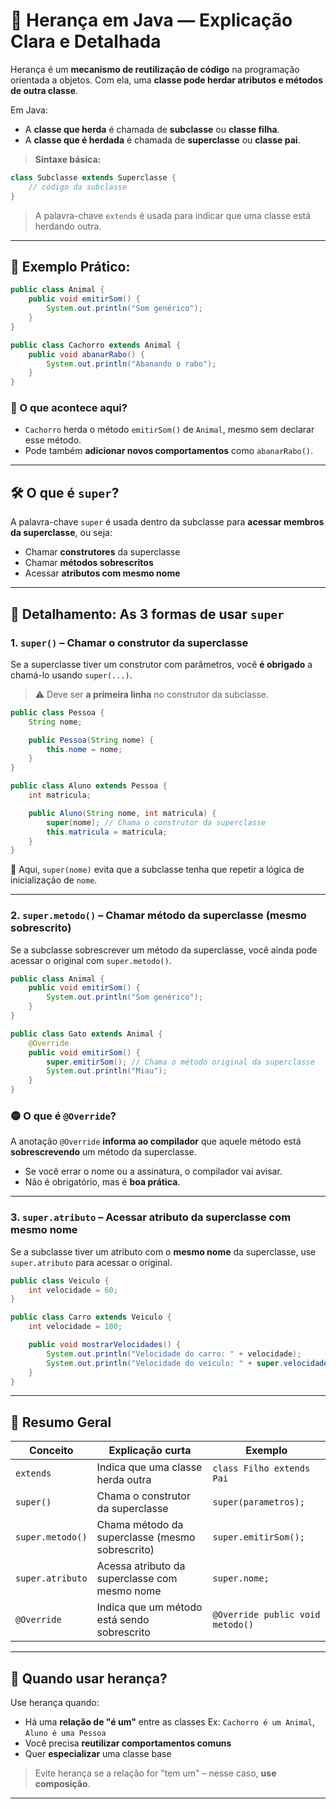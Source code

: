 # 🧬 Herança em Java — Explicação Clara e Detalhada

Herança é um **mecanismo de reutilização de código** na programação orientada a objetos.
Com ela, uma **classe pode herdar atributos e métodos de outra classe**.

Em Java:

* A **classe que herda** é chamada de **subclasse** ou **classe filha**.
* A **classe que é herdada** é chamada de **superclasse** ou **classe pai**.

> **Sintaxe básica:**

```java
class Subclasse extends Superclasse {
    // código da subclasse
}
```

> A palavra-chave `extends` é usada para indicar que uma classe está herdando outra.

---

## 🧪 Exemplo Prático:

```java
public class Animal {
    public void emitirSom() {
        System.out.println("Som genérico");
    }
}

public class Cachorro extends Animal {
    public void abanarRabo() {
        System.out.println("Abanando o rabo");
    }
}
```

### 🧠 O que acontece aqui?

* `Cachorro` herda o método `emitirSom()` de `Animal`, mesmo sem declarar esse método.
* Pode também **adicionar novos comportamentos** como `abanarRabo()`.

---

## 🛠️ O que é `super`?

A palavra-chave `super` é usada dentro da subclasse para **acessar membros da superclasse**, ou seja:

* Chamar **construtores** da superclasse
* Chamar **métodos sobrescritos**
* Acessar **atributos com mesmo nome**

---

## 🔎 Detalhamento: As 3 formas de usar `super`

### 1. `super()` – Chamar o construtor da superclasse

Se a superclasse tiver um construtor com parâmetros, você **é obrigado** a chamá-lo usando `super(...)`.

> ⚠️ Deve ser **a primeira linha** no construtor da subclasse.

```java
public class Pessoa {
    String nome;

    public Pessoa(String nome) {
        this.nome = nome;
    }
}

public class Aluno extends Pessoa {
    int matricula;

    public Aluno(String nome, int matricula) {
        super(nome); // Chama o construtor da superclasse
        this.matricula = matricula;
    }
}
```

📌 Aqui, `super(nome)` evita que a subclasse tenha que repetir a lógica de inicialização de `nome`.

---

### 2. `super.metodo()` – Chamar método da superclasse (mesmo sobrescrito)

Se a subclasse sobrescrever um método da superclasse, você ainda pode acessar o original com `super.metodo()`.

```java
public class Animal {
    public void emitirSom() {
        System.out.println("Som genérico");
    }
}

public class Gato extends Animal {
    @Override
    public void emitirSom() {
        super.emitirSom(); // Chama o método original da superclasse
        System.out.println("Miau");
    }
}
```

### 🟡 O que é `@Override`?

A anotação `@Override` **informa ao compilador** que aquele método está **sobrescrevendo** um método da superclasse.

* Se você errar o nome ou a assinatura, o compilador vai avisar.
* Não é obrigatório, mas é **boa prática**.

---

### 3. `super.atributo` – Acessar atributo da superclasse com mesmo nome

Se a subclasse tiver um atributo com o **mesmo nome** da superclasse, use `super.atributo` para acessar o original.

```java
public class Veiculo {
    int velocidade = 60;
}

public class Carro extends Veiculo {
    int velocidade = 100;

    public void mostrarVelocidades() {
        System.out.println("Velocidade do carro: " + velocidade);       // 100
        System.out.println("Velocidade do veículo: " + super.velocidade); // 60
    }
}
```

---

## 🧠 Resumo Geral

| Conceito         | Explicação curta                                | Exemplo                          |
| ---------------- | ----------------------------------------------- | -------------------------------- |
| `extends`        | Indica que uma classe herda outra               | `class Filho extends Pai`        |
| `super()`        | Chama o construtor da superclasse               | `super(parametros);`             |
| `super.metodo()` | Chama método da superclasse (mesmo sobrescrito) | `super.emitirSom();`             |
| `super.atributo` | Acessa atributo da superclasse com mesmo nome   | `super.nome;`                    |
| `@Override`      | Indica que um método está sendo sobrescrito     | `@Override public void metodo()` |

---

## 📍 Quando usar herança?

Use herança quando:

* Há uma **relação de "é um"** entre as classes
  Ex: `Cachorro é um Animal`, `Aluno é uma Pessoa`
* Você precisa **reutilizar comportamentos comuns**
* Quer **especializar** uma classe base

> Evite herança se a relação for "tem um" – nesse caso, **use composição**.

---


   







